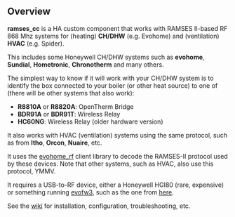 ## Overview
**ramses_cc** is a HA custom component that works with RAMSES II-based RF 868 Mhz systems for (heating) **CH/DHW** (e.g. Evohome) and (ventilation) **HVAC** (e.g. Spider).

This includes some Honeywell CH/DHW systems such as **evohome**, **Sundial**, **Hometronic**, **Chronotherm** and many others. 

The simplest way to know if it will work with your CH/DHW system is to identify the box connected to your boiler (or other heat source) to one of (there will be other systems that also work):
 - **R8810A** or **R8820A**: OpenTherm Bridge
 - **BDR91A** or **BDR91T**: Wireless Relay
 - **HC60NG**: Wireless Relay (older hardware version)

It also works with HVAC (ventilation) systems using the same protocol, such as from **Itho**, **Orcon**, **Nuaire**, etc.

It uses the [evohome_rf](https://github.com/zxdavb/evohome_rf) client library to decode the RAMSES-II protocol used by these devices. Note that other systems, such as HVAC, also use this protocol, YMMV.

It requires a USB-to-RF device, either a Honeywell HGI80 (rare, expensive) or something running [evofw3](https://github.com/ghoti57/evofw3), such as the one from [here](https://indalo-tech.onlineweb.shop/).

See the [wiki](https://github.com/zxdavb/evohome_cc/wiki) for installation, configuration, troubleshooting, etc.
